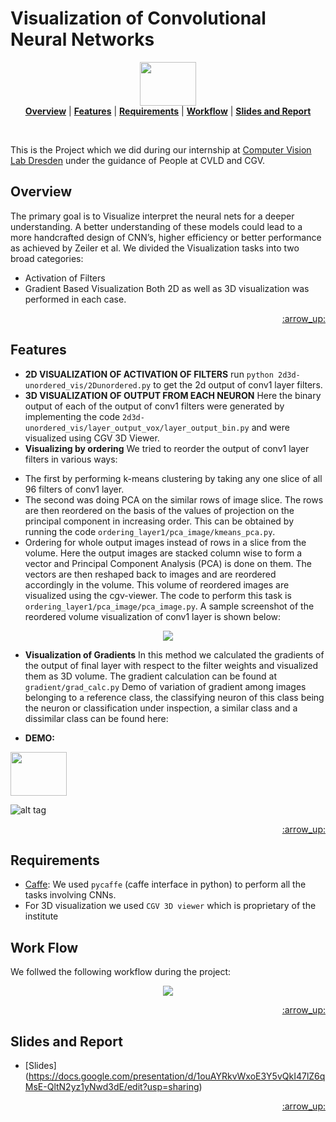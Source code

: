 
Visualization of Convolutional Neural Networks
==============================================


<p align="center">
<img src="https://github.com/dhruvjain/CNN-VIS/blob/master/images/new-logo-Vertical.png?raw=true" height="70" width="90" />
<br>
<b><a href="#overview">Overview</a></b>
|
<b><a href="#features">Features</a></b>
|
<b><a href="#requirements">Requirements</a></b>
|
<b><a href="#work-flow">Workflow</a></b>
|
<b><a href="#slides-and-report">Slides and Report</a></b>

</p>

<br>

<p>
This is the Project which we did during our internship at <a href="http://cvlab-dresden.de/" target="_blank">Computer Vision Lab Dresden</a> under the guidance of People at CVLD and CGV.
</p>

## Overview

The primary goal is to Visualize interpret the neural nets for a deeper understanding. A better understanding of these models could lead to a more handcrafted design of CNN’s, higher efficiency or better performance as achieved by Zeiler et al. We divided the Visualization tasks into two broad categories: 
* Activation of Filters
* Gradient Based Visualization
Both 2D as well as 3D visualization was performed in each case.

<p align="right"><a href="#top">:arrow_up:</a></p>

## Features

- **2D VISUALIZATION OF ACTIVATION OF FILTERS** run ```python 2d3d-unordered_vis/2Dunordered.py``` to get the 2d output of conv1 layer filters.
- **3D VISUALIZATION OF OUTPUT FROM EACH NEURON** Here the binary output of each of the output of conv1 filters were generated by implementing the code ```2d3d-unordered_vis/layer_output_vox/layer_output_bin.py``` and were visualized using CGV 3D Viewer.
- **Visualizing by ordering** We tried to reorder the output of conv1 layer filters in various ways:

 * The first by performing k-means clustering by taking any one slice of all 96 filters of conv1 layer. 
 * The second was doing PCA on the  similar rows of image slice. The rows are then reordered on the basis of the values of projection on the principal component in increasing order. This can be obtained by running the code ```ordering_layer1/pca_image/kmeans_pca.py```. 
 * Ordering for whole output images instead of rows in a slice from the volume. Here the output images are stacked column wise to form a vector and Principal Component Analysis (PCA) is done on them. The vectors are then reshaped back to images and are reordered accordingly in the volume. This volume of reordered images are visualized using the cgv-viewer. The code to perform this task is ```ordering_layer1/pca_image/pca_image.py```. A sample screenshot of the reordered volume visualization of conv1 layer is shown below:
<p align="center">
<img src="https://github.com/dhruvjain/CNN-VIS/blob/master/images/pca1.png?raw=true" />
</p>


- **Visualization of Gradients** In this method we calculated the gradients of the output of final layer with respect to the filter weights and visualized them as 3D volume. The gradient calculation can
be found at ```gradient/grad_calc.py```  Demo of variation of gradient among images belonging to a reference class, the classifying neuron of this class being the neuron or classification under inspection, a similar class and a dissimilar class can be found here:

* **DEMO:**  <p align="center">
<img src="https://github.com/dhruvjain/CNN-VIS/blob/master/images/ani.gif" height="70" width="90" />
</p>

![alt tag]( =70x80)

<p align="right"><a href="#top">:arrow_up:</a></p>

## Requirements

* [Caffe](http://caffe.berkeleyvision.org/): We used ```pycaffe``` (caffe interface in python) to perform all the tasks involving CNNs.
* For 3D visualization we used ```CGV 3D viewer``` which is proprietary of the institute


## Work Flow

We follwed the following workflow during the project:
<p align="center">
<img src="https://github.com/dhruvjain/CNN-VIS/blob/master/images/workflow.png?raw=true" />
</p>


<p align="right"><a href="#top">:arrow_up:</a></p>

## Slides and Report
* [Slides] (https://docs.google.com/presentation/d/1ouAYRkvWxoE3Y5vQkI47lZ6qMsE-QltN2yz1yNwd3dE/edit?usp=sharing)


<p align="right"><a href="#top">:arrow_up:</a></p>


